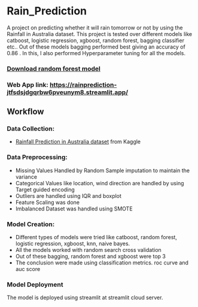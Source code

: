 # Rain_Prediction

A project on predicting whether it will rain tomorrow or not by using the Rainfall in Australia dataset. This project is tested over different models like catboost, logistic regression, xgboost, random forest, bagging classifier etc.. Out of these models bagging performed best giving an accuracy of 0.86 . In this, I also performed Hyperparameter tuning for all the models.

### [Download random forest model]()

### Web App link: https://rainprediction-jtfsdsjdgqrbw6pveunym8.streamlit.app/

## Workflow

### Data Collection:
- [Rainfall Prediction in Australia dataset](https://www.kaggle.com/datasets/jsphyg/weather-dataset-rattle-package) from Kaggle

### Data Preprocessing:
- Missing Values Handled by Random Sample imputation to maintain the variance
- Categorical Values like location, wind direction are handled by using Target guided encoding
- Outliers are handled using IQR and boxplot
- Feature Scaling was done
- Imbalanced Dataset was handled using SMOTE

###  Model Creation:
- Different types of models were tried like catboost, random forest, logistic regression, xgboost, knn, naive bayes.
- All the models worked with random search cross validation
- Out of these bagging, random forest and xgboost were top 3
- The conclusion were made using classification metrics. roc curve and auc score

### Model Deployment
The model is deployed using streamlit at streamlit cloud server.




